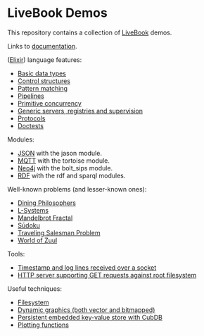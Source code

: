 # LiveBook Demos

This repository contains a collection of [LiveBook](https://livebook.dev) demos.

Links to [documentation](documentation.livemd).

([Elixir](https://elixir-lang.org)) language features:
- [Basic data types](basic-data-types.livemd)
- [Control structures](control-structures.livemd)
- [Pattern matching](pattern-matching.livemd)
- [Pipelines](pipelines.livemd)
- [Primitive concurrency](primitive-concurrency.livemd)
- [Generic servers, registries and supervision](generic-servers.livemd)
- [Protocols](protocols.livemd)
- [Doctests](doctests.livemd)

Modules:
- [JSON](json.livemd) with the jason module.
- [MQTT](mqtt.livemd) with the tortoise module.
- [Neo4j](neo4j.livemd) with the bolt_sips module.
- [RDF](rdf.livemd) with the rdf and sparql modules.

Well-known problems (and lesser-known ones):
- [Dining Philosophers](dining-philosopers.livemd)
- [L-Systems](lsystem.livemd)
- [Mandelbrot Fractal](mandelbrot.livemd)
- [Sūdoku](sudoku.livemd)
- [Traveling Salesman Problem](tsp.livemd)
- [World of Zuul](world-of-zuul.livemd)

Tools:
- [Timestamp and log lines received over a socket](socket.livemd)
- [HTTP server supporting GET requests against root filesystem](http-server.livemd)

Useful techniques:
- [Filesystem](filesystem.livemd)
- [Dynamic graphics (both vector and bitmapped)](dynamic-graphics.livemd)
- [Persistent embedded key-value store with CubDB](cubdb.livemd)
- [Plotting functions](plotting-functions.livemd)

